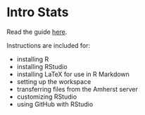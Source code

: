 # Intro Stats

Read the guide [here](https://mcgirjau.github.io/intro-stats/).

Instructions are included for:
- installing R
- installing RStudio
- installing LaTeX for use in R Markdown
- setting up the workspace
- transferring files from the Amherst server
- customizing RStudio
- using GitHub with RStudio

